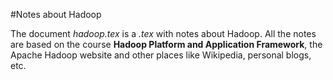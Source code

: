 #Notes about Hadoop

The document *hadoop.tex* is a *.tex* with notes about Hadoop. All the notes are based on the course __Hadoop Platform and Application Framework__, the Apache Hadoop website and other places like Wikipedia, personal blogs, etc.

